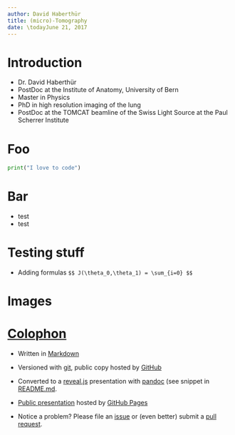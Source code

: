 ```yaml
---
author: David Haberthür
title: (micro)-Tomography
date: \todayJune 21, 2017
---
```


<!-- Logo: https://github.com/hakimel/reveal.js/issues/1122#issuecomment-77696397 -->
<link rel="stylesheet" href="css/reveal-override.css"/>

# Introduction
- Dr. David Haberthür
- PostDoc at the Institute of Anatomy, University of Bern
- Master in Physics
- PhD in high resolution imaging of the lung
- PostDoc at the TOMCAT beamline of the Swiss Light Source at the Paul Scherrer Institute

# Foo
````python
print("I love to code")
````

# Bar
* test
* test

# Testing stuff

- Adding formulas
`$$ J(\theta_0,\theta_1) = \sum_{i=0} $$`

# Images


# [Colophon](https://en.wikipedia.org/wiki/Colophon_(publishing))
- Written in [Markdown](https://daringfireball.net/projects/markdown/)
- Versioned with [git](https://git-scm.com/), public copy hosted by [GitHub](https://github.com/habi/lecture_microtomography/)
- Converted to a [reveal.js](https://revealjs.com/) presentation with [pandoc](https://pandoc.org/) (see snippet in [README.md]().
- [Public presentation](http://habi.github.io/lecture_microtomography) hosted by [GitHub Pages](https://pages.github.com/)

- Notice a problem?
  Please file an [issue](https://github.com/habi/lecture_microtomography/issues) or (even better) submit a [pull request](https://github.com/habi/lecture_microtomography/pulls).